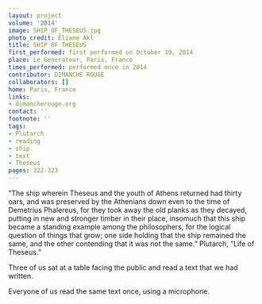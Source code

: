 ```yaml
---
layout: project
volume: '2014'
image: SHIP_OF_THESEUS.jpg
photo_credit: Eliane Akl
title: SHIP OF THESEUS
first_performed: first performed on October 19, 2014
place: Le Generateur, Paris, France
times_performed: performed once in 2014
contributor: DIMANCHE ROUGE
collaborators: []
home: Paris, France
links:
- dimancherouge.org
contact: ''
footnote: ''
tags:
- Plutarch
- reading
- ship
- text
- Theseus
pages: 322-323
---
```


“The ship wherein Theseus and the youth of Athens returned had thirty oars, and was preserved by the Athenians down even to the time of Demetrius Phalereus, for they took away the old planks as they decayed, putting in new and stronger timber in their place, insomuch that this ship became a standing example among the philosophers, for the logical question of things that grow; one side holding that the ship remained the same, and the other contending that it was not the same.” Plutarch, “Life of Theseus.”

Three of us sat at a table facing the public and read a text that we had written.

Everyone of us read the same text once, using a microphone.
